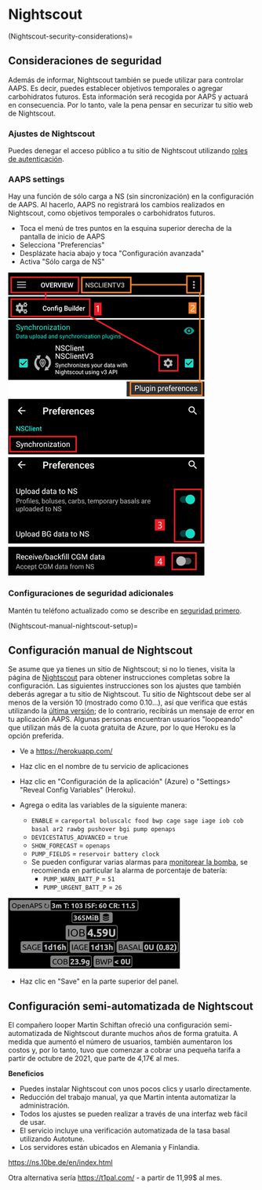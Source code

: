 # Nightscout

(Nightscout-security-considerations)=

## Consideraciones de seguridad

Además de informar, Nightscout también se puede utilizar para controlar AAPS. Es decir, puedes establecer objetivos temporales o agregar carbohidratos futuros. Esta información será recogida por AAPS y actuará en consecuencia. Por lo tanto, vale la pena pensar en securizar tu sitio web de Nightscout.

### Ajustes de Nightscout

Puedes denegar el acceso público a tu sitio de Nightscout utilizando [roles de autenticación](https://nightscout.github.io/nightscout/security).

### AAPS settings

Hay una función de sólo carga a NS (sin sincronización) en la configuración de AAPS. Al hacerlo, AAPS no registrará los cambios realizados en Nightscout, como objetivos temporales o carbohidratos futuros.

* Toca el menú de tres puntos en la esquina superior derecha de la pantalla de inicio de AAPS
* Selecciona "Preferencias"
* Desplázate hacia abajo y toca "Configuración avanzada"
* Activa "Sólo carga de NS"

![Nightscout solo subida](../images/NSsafety.png)

### Configuraciones de seguridad adicionales

Mantén tu teléfono actualizado como se describe en [seguridad primero](../Getting-Started/Safety-first.md).

(Nightscout-manual-nightscout-setup)=

## Configuración manual de Nightscout

Se asume que ya tienes un sitio de Nightscout; si no lo tienes, visita la página de [Nightscout](http://nightscout.github.io/nightscout/new_user/) para obtener instrucciones completas sobre la configuración. Las siguientes instrucciones son los ajustes que también deberás agregar a tu sitio de Nightscout. Tu sitio de Nightscout debe ser al menos de la versión 10 (mostrado como 0.10...), así que verifica que estás utilizando la [última versión](https://nightscout.github.io/update/update/#updating-your-site-to-the-latest-version); de lo contrario, recibirás un mensaje de error en tu aplicación AAPS. Algunas personas encuentran usuarios "loopeando" que utilizan más de la cuota gratuita de Azure, por lo que Heroku es la opción preferida.

* Ve a https://herokuapp.com/

* Haz clic en el nombre de tu servicio de aplicaciones

* Haz clic en "Configuración de la aplicación" (Azure) o "Settings> "Reveal Config Variables" (Heroku).

* Agrega o edita las variables de la siguiente manera:
  
  * `ENABLE` = `careportal boluscalc food bwp cage sage iage iob cob basal ar2 rawbg pushover bgi pump openaps`
  * `DEVICESTATUS_ADVANCED` = `true`
  * `SHOW_FORECAST` = `openaps`
  * `PUMP_FIELDS` = `reservoir battery clock`
  * Se pueden configurar varias alarmas para [monitorear la bomba](https://github.com/nightscout/cgm-remote-monitor#pump-pump-monitoring), se recomienda en particular la alarma de porcentaje de batería: 
    * `PUMP_WARN_BATT_P` = `51`
    * `PUMP_URGENT_BATT_P` = `26` 

![Azure](../images/nightscout1.png)

* Haz clic en "Save" en la parte superior del panel.

## Configuración semi-automatizada de Nightscout

El compañero looper Martin Schiftan ofreció una configuración semi-automatizada de Nightscout durante muchos años de forma gratuita. A medida que aumentó el número de usuarios, también aumentaron los costos y, por lo tanto, tuvo que comenzar a cobrar una pequeña tarifa a partir de octubre de 2021, que parte de 4,17€ al mes.

**Beneficios**

* Puedes instalar Nightscout con unos pocos clics y usarlo directamente. 
* Reducción del trabajo manual, ya que Martin intenta automatizar la administración.
* Todos los ajustes se pueden realizar a través de una interfaz web fácil de usar. 
* El servicio incluye una verificación automatizada de la tasa basal utilizando Autotune. 
* Los servidores están ubicados en Alemania y Finlandia.

<https://ns.10be.de/en/index.html>

Otra alternativa sería <https://t1pal.com/> - a partir de 11,99$ al mes.